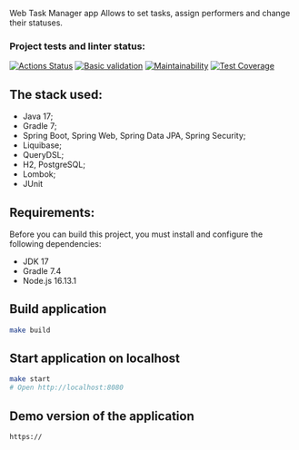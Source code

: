  Web Task Manager app
Allows to set tasks, assign performers and change their statuses.
### Project tests and linter status:
[![Actions Status](https://github.com/rus-yanov/java-project-73/workflows/hexlet-check/badge.svg)](https://github.com/rus-yanov/java-project-73/actions)
[![Basic validation](https://github.com/rus-yanov/java-project-73/actions/workflows/taskmanager-check.yml/badge.svg)](https://github.com/rus-yanov/java-project-73/actions/workflows/taskmanager-check.yml)
[![Maintainability](https://api.codeclimate.com/v1/badges/defaed3f07cda0a16b4e/maintainability)](https://codeclimate.com/github/rus-yanov/java-project-73/maintainability)
[![Test Coverage](https://api.codeclimate.com/v1/badges/defaed3f07cda0a16b4e/test_coverage)](https://codeclimate.com/github/rus-yanov/java-project-73/test_coverage)

## The stack used:
* Java 17;
* Gradle 7;
* Spring Boot, Spring Web, Spring Data JPA, Spring Security;
* Liquibase;
* QueryDSL;
* H2, PostgreSQL;
* Lombok;
* JUnit

## Requirements:
Before you can build this project, you must install and configure the following dependencies:
* JDK 17
* Gradle 7.4
* Node.js 16.13.1

## Build application
```bash
make build
```
## Start application on localhost
```bash
make start
# Open http://localhost:8080
```
## Demo version of the application
```
https://
```